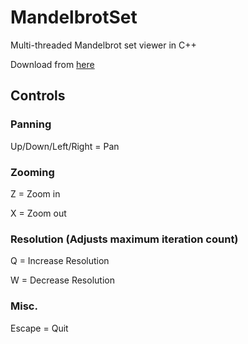 # MandelbrotSet
Multi-threaded Mandelbrot set viewer in C++

Download from [here](https://github.com/armytricks/MandelbrotSet/releases/latest)

## Controls

### Panning
Up/Down/Left/Right = Pan

### Zooming
Z = Zoom in

X = Zoom out

### Resolution (Adjusts maximum iteration count)
Q = Increase Resolution

W = Decrease Resolution

### Misc.
Escape = Quit
